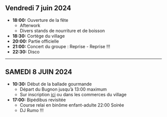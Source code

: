 ## Vendredi 7 juin 2024

* **18:00:** Ouverture de la fête
    * Afterwork
    * Divers stands de nourriture et de boisson
* **18:30:** Cortège du village
* **20:00:** Partie officielle
* **21:00:** Concert du groupe : Reprise - Reprise !!!
* **22:30:** Disco

---

## SAMEDI 8 JUIN 2024

* **10:30:** Début de la ballade gourmande
    * Départ du Bugnon jusqu’à 13:00 maximum
    * Sur inscription [ici](https://forms.gle/AqY9ZGA2ipQvoPmx8) ou dans les commerces du village
* **17:00:** Bipédibus revisitée
    * Course relai en binôme enfant-adulte 22:00 Soirée
    * DJ Rumo !!!
